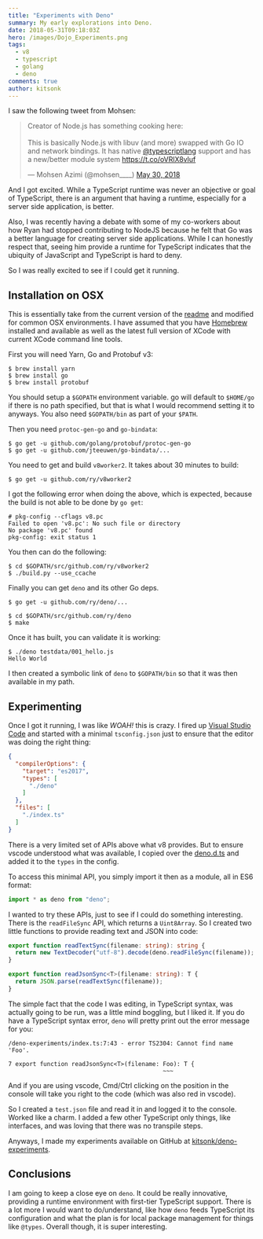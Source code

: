```yaml
---
title: "Experiments with Deno"
summary: My early explorations into Deno.
date: 2018-05-31T09:18:03Z
hero: /images/Dojo_Experiments.png
tags:
  - v8
  - typescript
  - golang
  - deno
comments: true
author: kitsonk
---
```


I saw the following tweet from Mohsen:

<blockquote class="twitter-tweet" data-dnt="true"><p lang="en" dir="ltr">Creator of Node.js has something cooking here: <br><br>This is basically Node.js with libuv (and more) swapped with Go IO and network bindings. It has native <a href="https://twitter.com/typescriptlang?ref_src=twsrc%5Etfw">@typescriptlang</a> support and has a new/better module system <a href="https://t.co/oVRlX8vluf">https://t.co/oVRlX8vluf</a></p>&mdash; Mohsen Azimi (@mohsen____) <a href="https://twitter.com/mohsen____/status/1001901925015719938?ref_src=twsrc%5Etfw">May 30, 2018</a></blockquote> <script async src="https://platform.twitter.com/widgets.js" charset="utf-8"></script>

And I got excited. While a TypeScript runtime was never an objective or goal of TypeScript, there is an argument that
having a runtime, especially for a server side application, is better.

Also, I was recently having a debate with some of my co-workers about how Ryan had stopped contributing to NodeJS
because he felt that Go was a better language for creating server side applications. While I can honestly respect that,
seeing him provide a runtime for TypeScript indicates that the ubiquity of JavaScript and TypeScript is hard to deny.

So I was really excited to see if I could get it running.

## Installation on OSX

This is essentially take from the current version of the
[readme](https://github.com/ry/deno/blob/c0cc240810f9280ca458c54b4cb69acc30e47e27/README.md#compile-instructions) and
modified for common OSX environments. I have assumed that you have [Homebrew](https://brew.sh/) installed and available
as well as the latest full version of XCode with current XCode command line tools.

First you will need Yarn, Go and Protobuf v3:

```
$ brew install yarn
$ brew install go
$ brew install protobuf
```

You should setup a `$GOPATH` environment variable. go will default to `$HOME/go` if there is no path specified, but that
is what I would recommend setting it to anyways. You also need `$GOPATH/bin` as part of your `$PATH`.

Then you need `protoc-gen-go` and `go-bindata`:

```
$ go get -u github.com/golang/protobuf/protoc-gen-go
$ go get -u github.com/jteeuwen/go-bindata/...
```

You need to get and build `v8worker2`. It takes about 30 minutes to build:

```
$ go get -u github.com/ry/v8worker2
```

I got the following error when doing the above, which is expected, because the build is not able to be done by `go get`:

```
# pkg-config --cflags v8.pc
Failed to open 'v8.pc': No such file or directory
No package 'v8.pc' found
pkg-config: exit status 1
```

You then can do the following:

```
$ cd $GOPATH/src/github.com/ry/v8worker2
$ ./build.py --use_ccache
```

Finally you can get `deno` and its other Go deps.

```
$ go get -u github.com/ry/deno/...
```

```
$ cd $GOPATH/src/github.com/ry/deno
$ make
```

Once it has built, you can validate it is working:

```
$ ./deno testdata/001_hello.js
Hello World
```

I then created a symbolic link of `deno` to `$GOPATH/bin` so that it was then available in my path.

## Experimenting

Once I got it running, I was like _WOAH!_ this is crazy. I fired up [Visual Studio Code](https://code.visualstudio.com/)
and started with a minimal `tsconfig.json` just to ensure that the editor was doing the right thing:

```json
{
  "compilerOptions": {
    "target": "es2017",
    "types": [
      "./deno"
    ]
  },
  "files": [
    "./index.ts"
  ]
}
```

There is a very limited set of APIs above what v8 provides. But to ensure vscode understood what was available, I copied
over the [deno.d.ts](https://github.com/ry/deno/blob/master/deno.d.ts) and added it to the `types` in the config.

To access this minimal API, you simply import it then as a module, all in ES6 format:

```ts
import * as deno from "deno";
```

I wanted to try these APIs, just to see if I could do something interesting. There is the `readFileSync` API, which
returns a `Uint8Array`. So I created two little functions to provide reading text and JSON into code:

```ts
export function readTextSync(filename: string): string {
  return new TextDecoder("utf-8").decode(deno.readFileSync(filename));
}

export function readJsonSync<T>(filename: string): T {
  return JSON.parse(readTextSync(filename));
}
```

The simple fact that the code I was editing, in TypeScript syntax, was actually going to be run, was a little mind
boggling, but I liked it. If you do have a TypeScript syntax error, `deno` will pretty print out the error message for
you:

```
/deno-experiments/index.ts:7:43 - error TS2304: Cannot find name 'Foo'.

7 export function readJsonSync<T>(filename: Foo): T {
                                            ~~~
```

And if you are using vscode, Cmd/Ctrl clicking on the position in the console will take you right to the code (which was
also red in vscode).

So I created a `test.json` file and read it in and logged it to the console. Worked like a charm. I added a few other
TypeScript only things, like interfaces, and was loving that there was no transpile steps.

Anyways, I made my experiments available on GitHub at
[kitsonk/deno-experiments](https://github.com/kitsonk/deno-experiments).

## Conclusions

I am going to keep a close eye on `deno`. It could be really innovative, providing a runtime environment with first-tier
TypeScript support. There is a lot more I would want to do/understand, like how `deno` feeds TypeScript its
configuration and what the plan is for local package management for things like `@types`. Overall though, it is super
interesting.
